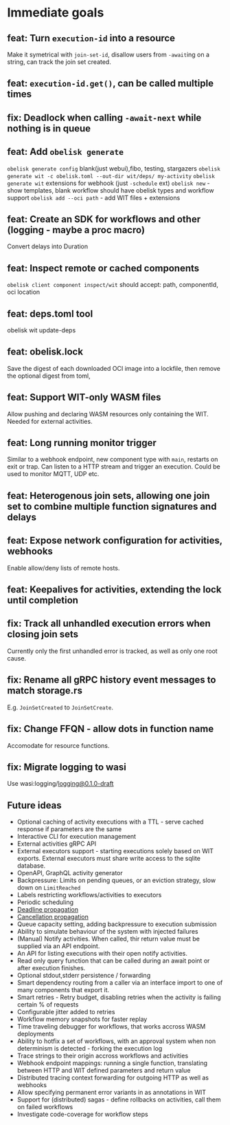 # Immediate goals

## feat: Turn `execution-id` into a resource
Make it symetrical with `join-set-id`, disallow users from `-await`ing on a string,
can track the join set created.

## feat: `execution-id.get()`, can be called multiple times

## fix: Deadlock when calling `-await-next` while nothing is in queue

## feat: Add `obelisk generate`
`obelisk generate config` blank(just webui),fibo, testing, stargazers
`obelisk generate wit -c obelisk.toml --out-dir wit/deps/ my-activity`
`obelisk generate wit` extensions for webhook (just `-schedule` ext)
`obelisk new` - show templates, blank workflow should have obelisk types and workflow support
`obelisk add --oci path` - add WIT files + extensions

## feat: Create an SDK for workflows and other (logging - maybe a proc macro)
Convert delays into Duration

## feat: Inspect remote or cached components
`obelisk client component inspect/wit` should accept: path, componentId, oci location

## feat: deps.toml tool
obelisk wit update-deps

## feat: obelisk.lock
Save the digest of each downloaded OCI image into a lockfile, then remove the optional digest from toml,

## feat: Support WIT-only WASM files
Allow pushing and declaring WASM resources only containing the WIT.
Needed for external activities.

## feat: Long running monitor trigger
Similar to a webhook endpoint, new component type with `main`, restarts on exit or trap.
Can listen to a HTTP stream and trigger an execution.
Could be used to monitor MQTT, UDP etc.

## feat: Heterogenous join sets, allowing one join set to combine multiple function signatures and delays

## feat: Expose network configuration for activities, webhooks
Enable allow/deny lists of remote hosts.

## feat: Keepalives for activities, extending the lock until completion

## fix: Track all unhandled execution errors when closing join sets
Currently only the first unhandled error is tracked, as well as only one root cause.

## fix: Rename all gRPC history event messages to match storage.rs
E.g. `JoinSetCreated` to `JoinSetCreate`.

## fix: Change FFQN - allow dots in function name
Accomodate for resource functions.

## fix: Migrate logging to wasi
Use wasi:logging/logging@0.1.0-draft


## Future ideas
* Optional caching of activity executions with a TTL - serve cached response if parameters are the same
* Interactive CLI for execution management
* External activities gRPC API
* External executors support - starting executions solely based on WIT exports. External executors must share write access to the sqlite database.
* OpenAPI, GraphQL activity generator
* Backpressure: Limits on pending queues, or an eviction strategy, slow down on `LimitReached`
* Labels restricting workflows/activities to executors
* Periodic scheduling
* [Deadline propagation](https://sre.google/sre-book/addressing-cascading-failures)
* [Cancellation propagation](https://sre.google/sre-book/addressing-cascading-failures)
* Queue capacity setting, adding backpressure to execution submission
* Ability to simulate behaviour of the system with injected failures
* (Manual) Notify activities. When called, thir return value must be supplied via an API endpoint.
* An API for listing executions with their open notify activities.
* Read only query function that can be called during an await point or after execution finishes.
* Optional stdout,stderr persistence / forwarding
* Smart dependency routing from a caller via an interface import to one of many components that export it.
* Smart retries - Retry budget, disabling retries when the activity is failing certain % of requests
* Configurable jitter added to retries
* Workflow memory snapshots for faster replay
* Time traveling debugger for workflows, that works accross WASM deployments
* Ability to hotfix a set of workflows, with an approval system when non determinism is detected - forking the execution log
* Trace strings to their origin accross workflows and activities
* Webhook endpoint mappings: running a single function, translating between HTTP and WIT defined parameters and return value
* Distributed tracing context forwarding for outgoing HTTP as well as webhooks
* Allow specifying permanent error variants in as annotations in WIT
* Support for (distributed) sagas - define rollbacks on activities, call them on failed workflows
* Investigate code-coverage for workflow steps
